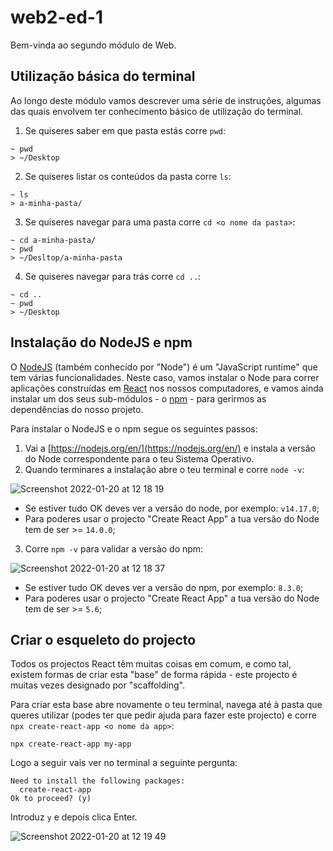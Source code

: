 # web2-ed-1

Bem-vinda ao segundo módulo de Web.

## Utilização básica do terminal

Ao longo deste módulo vamos descrever uma série de instruções, algumas das quais envolvem ter conhecimento básico de utilização do terminal.

1. Se quiseres saber em que pasta estás corre `pwd`:

```
~ pwd
> ~/Desktop
```

2. Se quiseres listar os conteúdos da pasta corre `ls`:

```
~ ls
> a-minha-pasta/
```

3. Se quiseres navegar para uma pasta corre `cd <o nome da pasta>`:
```
~ cd a-minha-pasta/
~ pwd
> ~/Desltop/a-minha-pasta
```

4. Se quiseres navegar para trás corre `cd ..`:

```
~ cd ..
~ pwd
> ~/Desktop
```

## Instalação do NodeJS e npm

O [NodeJS](https://nodejs.org/en/) (também conhecido por "Node") é um "JavaScript runtime" que tem várias funcionalidades.
Neste caso, vamos instalar o Node para correr aplicações construídas em [React](https://reactjs.org/) nos nossos computadores, e vamos ainda instalar um dos seus sub-módulos - o [npm](https://www.npmjs.com/) - para gerirmos as dependências do nosso projeto.

Para instalar o NodeJS e o npm segue os seguintes passos:
1. Vai a [https://nodejs.org/en/](https://nodejs.org/en/) e instala a versão do Node correspondente para o teu Sistema Operativo.
2. Quando terminares a instalação abre o teu terminal e corre `node -v`:

![Screenshot 2022-01-20 at 12 18 19](https://user-images.githubusercontent.com/39055313/150337367-eaa1e7f2-b542-494f-b334-ebaf0e4b3157.png)
  - Se estiver tudo OK deves ver a versão do node, por exemplo: `v14.17.0`;
  - Para poderes usar o projecto "Create React App" a tua versão do Node tem de ser >= `14.0.0`;

3. Corre `npm -v` para validar a versão do npm:

![Screenshot 2022-01-20 at 12 18 37](https://user-images.githubusercontent.com/39055313/150337392-17ee6f89-f432-42d9-9e19-c2e465890883.png)

  - Se estiver tudo OK deves ver a versão do npm, por exemplo: `8.3.0`;
  - Para poderes usar o projecto "Create React App" a tua versão do Node tem de ser >= `5.6`;

## Criar o esqueleto do projecto

Todos os projectos React têm muitas coisas em comum, e como tal, existem formas de criar esta "base" de forma rápida - este projecto é muitas vezes designado por "scaffolding".

Para criar esta base abre novamente o teu terminal, navega até à pasta que queres utilizar (podes ter que pedir ajuda para fazer este projecto) e corre `npx create-react-app <o nome da app>`:

```
npx create-react-app my-app
```

Logo a seguir vais ver no terminal a seguinte pergunta:

```
Need to install the following packages:
  create-react-app
Ok to proceed? (y)
```

Introduz `y` e depois clica Enter.

![Screenshot 2022-01-20 at 12 19 49](https://user-images.githubusercontent.com/39055313/150337542-ce269c9e-e392-4665-b090-676a9fe36318.png)
